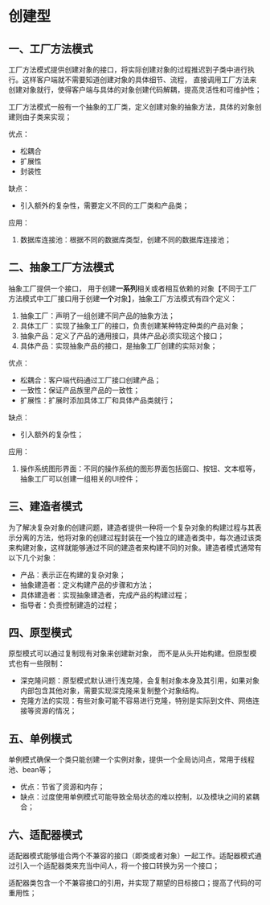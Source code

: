 # 创建型

## 一、工厂方法模式

工厂方法模式提供创建对象的接口，将实际创建对象的过程推迟到子类中进行执行。这样客户端就不需要知道创建对象的具体细节、流程， 直接调用工厂方法来创建对象就行，使得客户端与具体的对象创建代码解耦，提高灵活性和可维护性；

工厂方法模式一般有一个抽象的工厂类，定义创建对象的抽象方法，具体的对象创建则由子类来实现；

优点：

- 松耦合
- 扩展性
- 封装性

缺点：

- 引入额外的复杂性，需要定义不同的工厂类和产品类；



应用：

1. 数据库连接池：根据不同的数据库类型，创建不同的数据库连接池；



## 二、抽象工厂方法模式

抽象工厂提供一个接口， 用于创建**一系列**相关或者相互依赖的对象【不同于工厂方法模式中工厂接口用于创建**一个**对象】，抽象工厂方法模式有四个定义：

1. 抽象工厂：声明了一组创建不同产品的抽象方法；
2. 具体工厂：实现了抽象工厂的接口，负责创建某种特定种类的产品对象；
3. 抽象产品：定义了产品的通用接口，具体产品必须实现这个接口；
4. 具体产品：实现抽象产品的接口，是抽象工厂创建的实际对象；



优点：

- 松耦合：客户端代码通过工厂接口创建产品；
- 一致性：保证产品族里产品的一致性；
- 扩展性：扩展时添加具体工厂和具体产品类就行；

缺点：

- 引入额外的复杂性；



应用：

1. 操作系统图形界面：不同的操作系统的图形界面包括窗口、按钮、文本框等，抽象工厂可以创建一组相关的UI控件；



## 三、建造者模式

为了解决复杂对象的创建问题，建造者提供一种将一个复杂对象的构建过程与其表示分离的方法，他将对象的创建过程封装在一个独立的建造者类中，每次通过该类来构建对象，这样就能够通过不同的建造者来构建不同的对象。建造者模式通常有以下几个对象：

- 产品：表示正在构建的复杂对象；
- 抽象建造者：定义构建产品的步骤和方法；
- 具体建造者：实现抽象建造者，完成产品的构建过程；
- 指导者：负责控制建造的过程；



## 四、原型模式

原型模式可以通过复制现有对象来创建新对象， 而不是从头开始构建。但原型模式也有一些限制：

- 深克隆问题：原型模式默认进行浅克隆，会复制对象本身及其引用，如果对象内部包含其他对象，需要实现深克隆来复制整个对象结构。
- 克隆方法的实现：有些对象可能不容易进行克隆，特别是实际到文件、网络连接等资源的情况；



## 五、单例模式

单例模式确保一个类只能创建一个实例对象，提供一个全局访问点，常用于线程池、bean等；

- 优点：节省了资源和内存；
- 缺点：过度使用单例模式可能导致全局状态的难以控制，以及模块之间的紧耦合；



## 六、适配器模式

适配器模式能够组合两个不兼容的接口（即类或者对象）一起工作。适配器模式通过引入一个适配器类来充当中间人，将一个接口转换为另一个接口；

适配器类包含一个不兼容接口的引用，并实现了期望的目标接口；提高了代码的可重用性；
